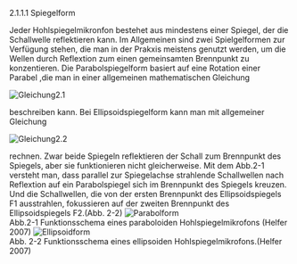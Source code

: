 2.1.1.1
Spiegelform

Jeder Hohlspiegelmikronfon bestehet aus mindestens einer Spiegel, der die Schallwelle reflektieren kann. Im Allgemeinen sind zwei Spielgelformen zur Verfügung stehen, die man in der Prakxis meistens genutzt werden, um die Wellen durch Reflextion zum einen gemeinsamten Brennpunkt zu konzentieren. Die Parabolspiegelform basiert auf eine Rotation einer Parabel ,die man in einer allgemeinen mathematischen Gleichung   

![Gleichung2.1](https://github.com/LMShidi/Hohlspiegelmikrofon/blob/master/Bilder/Gleichung2.1.gif)  

beschreiben kann. Bei Ellipsoidspiegelform kann man mit allgemeiner Gleichung   

![Gleichung2.2](https://github.com/LMShidi/Hohlspiegelmikrofon/blob/master/Bilder/gelcihung2.2.gif)  

rechnen. Zwar beide Spiegeln reflektieren der Schall zum Brennpunkt des Spiegels, aber sie funktionieren nicht gleicherweise.  Mit dem Abb.2-1 versteht man, dass parallel zur Spiegelachse strahlende Schallwellen nach Reflextion auf ein Parabolspiegel sich im Brennpunkt des Spiegels kreuzen. Und die Schallwellen, die von der ersten Brennpunkt des Ellipsoidspiegels F1 ausstrahlen, fokussieren auf der zweiten Brennpunkt des Ellipsoidspiegels F2.(Abb. 2-2) 
![Parabolform](https://github.com/LMShidi/Hohlspiegelmikrofon/blob/master/Bilder/ABB2-1.png)   
Abb.2-1 Funktionsschema eines paraboloiden Hohlspiegelmikrofons (Helfer 2007)
![Ellipsoidform](https://github.com/LMShidi/Hohlspiegelmikrofon/blob/master/Bilder/ABB2-2.png)   
Abb. 2-2 Funktionsschema eines ellipsoiden Hohlspiegelmikrofons.(Helfer 2007)
